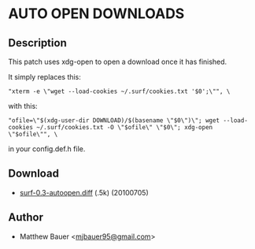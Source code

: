 AUTO OPEN DOWNLOADS
===================

Description
-----------

This patch uses xdg-open to open a download once it has finished.

It simply replaces this:

	"xterm -e \"wget --load-cookies ~/.surf/cookies.txt '$0';\"", \

with this:

	"ofile=\"$(xdg-user-dir DOWNLOAD)/$(basename \"$0\")\"; wget --load-cookies ~/.surf/cookies.txt -O \"$ofile\" \"$0\"; xdg-open \"$ofile\"", \

in your config.def.h file.


Download
--------

* [surf-0.3-autoopen.diff](surf-0.3-autoopen.diff) (.5k) (20100705)

Author
------

* Matthew Bauer <[mjbauer95@gmail.com](mailto:mjbauer95@gmail.com)>
